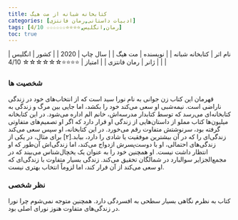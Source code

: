 ```yaml
---
title: کتابخانه شبانه از مت هیگ
categories: [ادبیات داستانی,رمان فانتزی]
tags: [رمان,انگلیس,⭐⭐⭐⭐☆☆☆☆☆☆ 4/10]
toc: true
---
```


| نام اثر | کتابخانه شبانه |
| نویسنده | مت هیگ |
| سال چاپ | 2020 |
| کشور | انگلیس |
| ژانر | رمان فانتزی |
| امتیاز | ⭐⭐⭐⭐☆☆☆☆☆☆ 4/10 |


### شخصیت ها
قهرمان این کتاب زن جوانی به نام نورا سید است که از انتخاب‌های خود در زندگی ناراضی است. نیمه‌شبی او سعی می‌کند خود را بکشد، اما جایی بین مرگ و زندگی به کتابخانه‌ای می‌رسد که توسط کتابدار مدرسه‌اش، خانم الم اداره می‌شود. در این کتابخانه میلیون‌ها کتاب مملو از داستان‌هایی از زندگی او قرار دارد که اگر او تصمیم‌های متفاوتی گرفته بود، سرنوشتش متفاوت رقم می‌خورد. در این کتابخانه، او سپس سعی می‌کند زندگی‌ای را که در آن بیشترین موفقیت یا شادی را دارد، بیابد.[۲] برای مثال، در یکی از زندگی‌های احتمالی، او با دوست‌پسرش ازدواج می‌کند، اما زندگی‌اش آن‌طور که او انتظار داشت نیست. او همچنین خود را به عنوان یک یخچال‌شناس می‌بیند که در مجمع‌الجزایر سوالبارد در شمالگان تحقیق می‌کند. زندگی بسیار متفاوت با زندگی‌ای که او سعی می‌کند از آن فرار کند، اما لزوماً انتخاب بهتری نیست. 

### نظر شخصی
کتاب به نظرم نگاهی بسیار سطحی به افسردگی دارد. همچنین متوجه نمی‌شوم چرا نورا در زندگی‌های متفاوت هنوز نورای اصلی بود.

